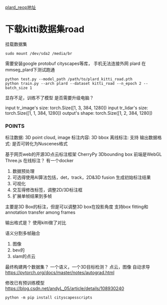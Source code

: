 [plard_reop地址](https://github.com/brqiankun/PLARD)



# 下载kitti数据集road


挂载数据集
```
sudo mount /dev/sda2 /media/br
```

需要安装google protobuf  cityscapes等库， 手机无法连接外网
plard 在mmseg_plard下测试跑通
```
python test.py --model_path /path/to/plard_kitti_road.pth
python train.py --arch plard --dataset kitti_road --n_epoch 2 --batch_size 1
```
显存不足，训练不了模型  是否需要升级电脑？

input tr_image's size: torch.Size([1, 3, 384, 1280])
input tr_lidar's size: torch.Size([1, 1, 384, 1280])
output's shape: torch.Size([1, 2, 384, 1280])

### POINTS

标注数据: 3D point cloud, image
标注内容:  3D bbox
离线标注: 支持
输出数据格式: 
是否可转化为Nuscenes格式

基于网页web的开源3D点云标注框架
CherryPy  3Dbounding box
前端是WebGL Three.js 在线标注？
有一个docker


1. 数据预处理
2. 可选得使用AI算法包括，det，track，2D&3D fusion 生成初始标注结果
3. 可视化
4. 交互得修改标签，调整2D/3D标注框
5. 扩展单帧结果到多帧

主要是3D Box的标注，但是可以调整3D box在投影角度
支持box fitting和 annotation transfer among frames

输出格式是？
使用kitti做了对比

语义分割多帧融合

1. 图像
2. bev的
3. slam的点云

最终构建两个数据集？ 一个语义，一个3D目标检测？
点云，图像
自动求导
https://pytorch.org/docs/master/notes/autograd.html

修改已有预训练模型
https://blog.csdn.net/andyL_05/article/details/108930240
```
python -m pip install cityscapesscripts
```

